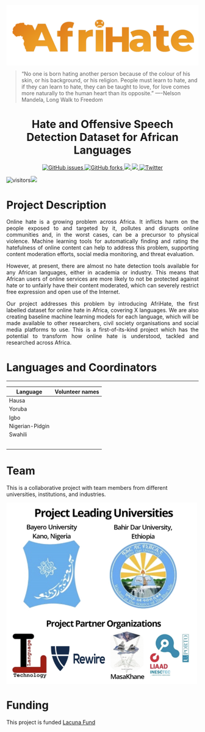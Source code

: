 <p align="center">
  <img align="center" src="assets/logo.png" />

> “No one is born hating another person because of the colour of his skin, or his background, or his religion. People must learn to hate, and if they can learn to hate, they can be taught to love, for love comes more naturally to the human heart than its opposite.” —-Nelson Mandela, Long Walk to Freedom 

  <h1 align="center">Hate and Offensive Speech Detection Dataset for African Languages</h1>
</p>

<!-- Badges -->
<p align="center">
  
  <a href="https://github.com/AfriHate/AfriHate/issues">
  <img alt="GitHub issues" src="https://img.shields.io/github/issues/AfriHate/AfriHate">
  </a>

  <a href="https://github.com/AfriHate/AfriHate/network">
  <img alt="GitHub forks" src="https://img.shields.io/github/forks/AfriHate/AfriHate">
  </a>

  <a href="https://github.com/Afrihate/afrihate/pulls">
    <img src="https://img.shields.io/github/issues-pr/PiyushSuthar/github-readme-quotes?style=flat-square">
  </a>

   <a href="Licence">
    <img src="https://img.shields.io/badge/license-CCBY-yellow">
  </a>

   <a href="https://twitter.com/intent/tweet?text=Wow:&url=https%3A%2F%2Fgithub.com%2FAfriHate%2FAfriHate">
    <img alt="Twitter" src="https://img.shields.io/twitter/url?label=TweetAboutMe&url=https%3A%2F%2Fgithub.com%2FAfriHate%2FAfriHate">
    </a>

![visitors](https://visitor-badge.glitch.me/badge?page_id=AfriHate.AfriHate)[<img src="https://img.shields.io/badge/visit-our site-yellow.svg?logo=web">](https://github.com/AfriHate/AfriHate) 


</p>

# Project Description

<div align="justify">
 

Online hate is a growing problem across Africa. It inflicts harm on the people exposed to and targeted by it, pollutes and disrupts online communities and, in the worst cases, can be a precursor to physical violence. Machine learning tools for automatically finding and rating the hatefulness of online content can help to address this problem, supporting content moderation efforts, social media monitoring, and threat evaluation.

However, at present, there are almost no hate detection tools available for any African languages, either in academia or industry. This means that African users of online services are more likely to not be protected against hate or to unfairly have their content moderated,  which can severely restrict free expression and open use of the Internet.

Our project addresses this problem by introducing AfriHate, the first labelled dataset for online hate in Africa, covering X languages. We are also creating baseline machine learning models for each language, which will be made available to other researchers, civil society organisations and social media platforms to use. This is a first-of-its-kind project which has the potential to transform how online hate is understood, tackled and researched across Africa.
</div>

# Languages and Coordinators
----------------
| Language | Volunteer names |
|----------|-----------------|
| Hausa  |   |
| Yoruba  | |
| Igbo  |  |
| Nigerian-Pidgin |  |
| Swahili  |   |
|    | |
|  |   |
| |   |
|   |
|  |  |

# Team 

This is a collaborative project with team members from different universities, institutions, and industries. 


<img align="center" width="500" src="assets/team_afrihate.png" />


# Funding

This project is funded [Lacuna Fund](https://lacunafund.org)

